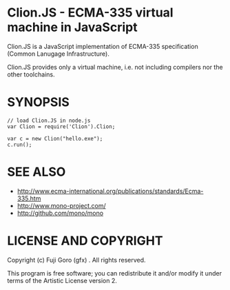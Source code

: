 Clion.JS - ECMA-335 virtual machine in JavaScript
==================================================
Clion.JS is a JavaScript implementation of ECMA-335 specification
(Common Lanugage Infrastructure).

Clion.JS provides only a virtual machine, i.e. not including compilers
nor the other toolchains.

SYNOPSIS
=================================================

    // load Clion.JS in node.js
    var Clion = require('Clion').Clion;

    var c = new Clion("hello.exe");
    c.run();

SEE ALSO
==================================================

* http://www.ecma-international.org/publications/standards/Ecma-335.htm
* http://www.mono-project.com/
* http://github.com/mono/mono

LICENSE AND COPYRIGHT
==================================================
Copyright (c) Fuji Goro (gfx) <gfuji at cpan.org>. All rights reserved.

This program is free software; you can redistribute it and/or modify it under terms of the Artistic License version 2.


